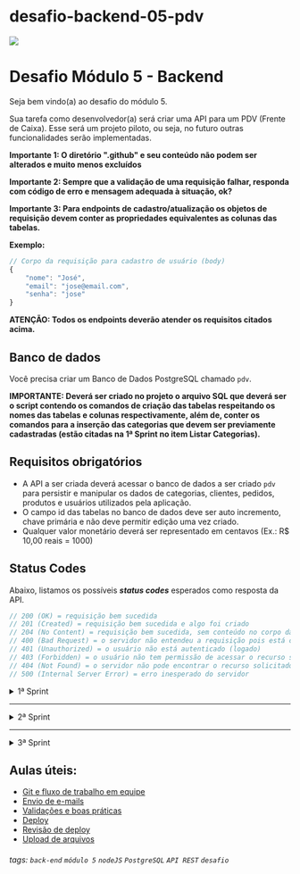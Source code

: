 # desafio-backend-05-pdv
![](https://i.imgur.com/xG74tOh.png)

# Desafio Módulo 5 - Backend

Seja bem vindo(a) ao desafio do módulo 5.

Sua tarefa como desenvolvedor(a) será criar uma API para um PDV (Frente de Caixa). Esse será um projeto piloto, ou seja, no futuro outras funcionalidades serão implementadas.


**Importante 1: O diretório ".github" e seu conteúdo não podem ser alterados e muito menos excluídos**

**Importante 2: Sempre que a validação de uma requisição falhar, responda com código de erro e mensagem adequada à situação, ok?**

**Importante 3: Para endpoints de cadastro/atualização os objetos de requisição devem conter as propriedades equivalentes as colunas das tabelas.**

**Exemplo:**

```javascript
// Corpo da requisição para cadastro de usuário (body)
{
    "nome": "José",
    "email": "jose@email.com",
    "senha": "jose"
}
```

**ATENÇÃO: Todos os endpoints deverão atender os requisitos citados acima.**

## **Banco de dados**

Você precisa criar um Banco de Dados PostgreSQL chamado `pdv`.

**IMPORTANTE: Deverá ser criado no projeto o arquivo SQL que deverá ser o script contendo os comandos de criação das tabelas respeitando os nomes das tabelas e colunas respectivamente, além de, conter os comandos para a inserção das categorias que devem ser previamente cadastradas (estão citadas na 1ª Sprint no item Listar Categorias).**

## **Requisitos obrigatórios**

-   A API a ser criada deverá acessar o banco de dados a ser criado `pdv` para persistir e manipular os dados de categorias, clientes, pedidos, produtos e usuários utilizados pela aplicação.
-   O campo id das tabelas no banco de dados deve ser auto incremento, chave primária e não deve permitir edição uma vez criado.
-   Qualquer valor monetário deverá ser representado em centavos (Ex.: R$ 10,00 reais = 1000)

## **Status Codes**

Abaixo, listamos os possíveis **_status codes_** esperados como resposta da API.

```javascript
// 200 (OK) = requisição bem sucedida
// 201 (Created) = requisição bem sucedida e algo foi criado
// 204 (No Content) = requisição bem sucedida, sem conteúdo no corpo da resposta
// 400 (Bad Request) = o servidor não entendeu a requisição pois está com uma sintaxe/formato inválido
// 401 (Unauthorized) = o usuário não está autenticado (logado)
// 403 (Forbidden) = o usuário não tem permissão de acessar o recurso solicitado
// 404 (Not Found) = o servidor não pode encontrar o recurso solicitado
// 500 (Internal Server Error) = erro inesperado do servidor
```

<details>
<summary>1ª Sprint</summary>
<br>

<details>
<summary><b>Banco de Dados</b></summary>
<br>

Crie as seguintes tabelas e colunas abaixo: 

**ATENÇÃO! Os nomes das tabelas e das colunas a serem criados devem seguir exatamente os nomes listados abaixo.**

-   usuarios
    -   id
    -   nome
    -   email (campo único)
    -   senha
-   categorias
    -   id
    -   descricao

</details>

<details>
<summary><b>Listar categorias</b></summary>

#### `GET` `/categoria`

Essa é a rota que será chamada quando o usuário quiser listar todas as categorias cadastradas.

As categorias a seguir precisam ser previamente cadastradas para que sejam listadas no endpoint de listagem das categorias.

## **Categorias**

-   Informática
-   Celulares
-   Beleza e Perfumaria
-   Mercado
-   Livros e Papelaria
-   Brinquedos
-   Moda
-   Bebê
-   Games

</details>

<details>
<summary><b>Cadastrar usuário</b></summary>

#### `POST` `/usuario`

Essa é a rota que será utilizada para cadastrar um novo usuário no sistema.

Critérios de aceite:

    - Validar os campos obrigatórios: 
        - nome
        - email
        - senha
    - A senha deve ser criptografada utilizando algum algoritmo de criptografia confiável.
    - O campo e-mail no banco de dados deve ser único para cada registro, não permitindo dois usuários possuírem o mesmo e-mail.

</details>

<details>
<summary><b>Efetuar login do usuário</b></summary>

#### `POST` `/login`

Essa é a rota que permite o usuário cadastrado realizar o login no sistema.

Critérios de aceite:

    - Validar se o e-mail e a senha estão corretos para o usuário em questão.
    - Gerar um token de autenticação para o usuário.

</details>

---

## **ATENÇÃO**: Todas as funcionalidades (endpoints) a seguir, a partir desse ponto, deverão exigir o token de autenticação do usuário logado, recebendo no header com o formato Bearer Token. Portanto, em cada funcionalidade será necessário validar o token informado.

---

<details>
<summary><b>Detalhar perfil do usuário logado</b></summary>

#### `GET` `/usuario`

Essa é a rota que permite o usuário logado a visualizar os dados do seu próprio perfil, de acordo com a validação do token de autenticação.

</details>

<details>
<summary><b>Editar perfil do usuário logado</b></summary>

#### `PUT` `/usuario`

Essa é a rota que permite o usuário logado atualizar informações de seu próprio cadastro, de acordo com a validação do token de autenticação.

Critérios de aceite:

    - Validar os campos obrigatórios: 
        - nome
        - email
        - senha
    - A senha deve ser criptografada utilizando algum algoritmo de criptografia confiável.
    - O campo e-mail no banco de dados deve ser único para cada registro, não permitindo dois usuários possuírem o mesmo e-mail.

</details>

<details>
<summary><b>Efetuar deploy da aplicação</b></summary>
<br>

Fazer deploy do projeto e disponibilizar a URL.

</details>

</details>

---

<details>
<summary>2ª Sprint</summary>
<br>

<details>
<summary><b>Banco de Dados</b></summary>
<br>

Crie as seguintes tabelas e colunas abaixo: 

**ATENÇÃO! Os nomes das tabelas e das colunas a serem criados devem seguir exatamente os nomes listados abaixo.**

-   produtos
    -   id
    -   descricao
    -   quantidade_estoque
    -   valor
    -   categoria_id
-   clientes
    -   id
    -   nome
    -   email (campo único)
    -   cpf (campo único) 
    -   cep 
    -   rua
    -   numero
    -   bairro
    -   cidade
    -   estado

</details>

---

## **ATENÇÃO**: Todas as funcionalidades (endpoints) a seguir, a partir desse ponto, deverão exigir o token de autenticação do usuário logado, recebendo no header com o formato Bearer Token. Portanto, em cada funcionalidade será necessário validar o token informado.

---

<details>
<summary><b>Cadastrar Produto</b></summary>

#### `POST` `/produto`

Essa é a rota que permite o usuário logado cadastrar um novo produto no sistema.

Critérios de aceite:

    -   Validar os campos obrigatórios:
        -   descricao
        -   quantidade_estoque
        -   valor
        -   categoria_id
    -   A categoria informada na qual o produto será vinculado deverá existir.

</details>

<details>
<summary><b>Editar dados do produto</b></summary>

#### `PUT` `/produto/:id`

Essa é a rota que permite o usuário logado a atualizar as informações de um produto cadastrado.

Critérios de aceite:

    -   Validar se existe produto para o id enviado como parâmetro na rota.
    -   Validar os campos obrigatórios:
        -   descricao
        -   quantidade_estoque
        -   valor
        -   categoria_id
    -   A categoria informada na qual o produto será vinculado deverá existir.

</details>

<details>
<summary><b>Listar Produtos</b></summary>

#### `GET` `/produto`

Essa é a rota que será chamada quando o usuário logado quiser listar todos os produtos cadastrados.

Deveremos incluir um parâmetro do tipo query **categoria_id** para que seja possível consultar produtos por categorias, de modo, que serão filtrados de acordo com o id de uma categoria.

Critérios de aceite:

    - Caso seja enviado o parâmetro do tipo query **categoria_id**, filtrar os produtos de acordo com a categoria, caso o id de categoria informada exista.
    - Caso não seja informado o parâmetro do tipo query **categoria_id** todos os produtos cadastrados deverão ser retornados.

</details>

<details>
<summary><b>Detalhar Produto</b></summary>

#### `GET` `/produto/:id`

Essa é a rota que permite o usuário logado obter um de seus produtos cadastrados.  

Critérios de aceite:

    -   Validar se existe produto para o id enviado como parâmetro na rota.

</details>

<details>
<summary><b>Excluir Produto por ID</b></summary>

#### `DELETE` `/produto/:id`

Essa é a rota que será chamada quando o usuário logado quiser excluir um de seus produtos cadastrados.  

Critérios de aceite:

    -   Validar se existe produto para o id enviado como parâmetro na rota.

</details>

<details>
<summary><b>Cadastrar Cliente</b></summary>

#### `POST` `/cliente`

Essa é a rota que permite usuário logado cadastrar um novo cliente no sistema.

Critérios de aceite:

    -   Validar os campos obrigatórios:
        -   nome
        -   email
        -   cpf
    -   O campo e-mail no banco de dados deve ser único para cada registro, não permitindo dois clientes possuírem o mesmo e-mail.
    -   O campo cpf no banco de dados deve ser único para cada registro, não permitindo dois clientes possuírem o mesmo cpf.

</details>

<details>
<summary><b>Editar dados do cliente</b></summary>

#### `PUT` `/cliente/:id`

Essa é a rota que permite o usuário realizar atualização de um cliente cadastrado.

Critérios de aceite:

    -   Validar se existe cliente para o id enviado como parâmetro na rota.
    -   Validar os campos obrigatórios:
        -   nome
        -   email
        -   cpf
    -   O campo e-mail no banco de dados deve ser único para cada registro, não permitindo dois clientes possuírem o mesmo e-mail.
    -   O campo cpf no banco de dados deve ser único para cada registro, não permitindo dois clientes possuírem o mesmo cpf.

</details>

<details>
<summary><b>Listar Clientes</b></summary>

#### `GET` `/cliente`

Essa é a rota que será chamada quando o usuário logado quiser listar todos os clientes cadastrados.

</details>

<details>
<summary><b>Detalhar Cliente</b></summary>

#### `GET` `/cliente/:id`

Essa é a rota que será chamada quando o usuário logado quiser obter um de seus clientes cadastrados.  

Critérios de aceite:

    -   Validar se existe cliente para o id enviado como parâmetro na rota.

</details>

</details>

---

<details>
<summary>3ª Sprint</summary>
<br>

<details>
<summary><b>Banco de Dados</b></summary>
<br>

Crie as seguintes tabelas e colunas abaixo: 

**ATENÇÃO! Os nomes das tabelas e das colunas a serem criados devem seguir exatamente os nomes listados abaixo.**

-   pedidos
    -   id
    -   cliente_id
    -   observacao
    -   valor_total
-   pedido_produtos
    -   id
    -   pedido_id
    -   produto_id
    -   quantidade_produto
    -   valor_produto

</details>

---

## **ATENÇÃO**: Todas as funcionalidades (endpoints) a seguir, a partir desse ponto, deverão exigir o token de autenticação do usuário logado, recebendo no header com o formato Bearer Token. Portanto, em cada funcionalidade será necessário validar o token informado.

---

<details>
<summary><b>Cadastrar Pedido</b></summary>

#### `POST` `/pedido`

Essa é a rota que será utilizada para cadastrar um novo pedido no sistema.

**Lembre-se:** Cada pedido deverá conter ao menos um produto vinculado.

**Atenção:** As propriedades produto_id e quantidade_produto devem ser informadas dentro de um array e para cada produto deverá ser criado um objeto neste array, como ilustrado no objeto de requisição abaixo.
Só deverá ser cadastrado o pedido caso todos produtos vinculados ao pedido realmente existão no banco de dados.

```javascript
// Corpo da requisição para cadastro de pedido (body)
{
    "cliente_id": 1,
    "observacao": "Em caso de ausência recomendo deixar com algum vizinho",
    "pedido_produtos": [
        {
            "produto_id": 1,
            "quantidade_produto": 10
        },
        {
            "produto_id": 2,
            "quantidade_produto": 20
        }
    ]
}
```

Critérios de aceite:

    -   Validar os campos obrigatórios:
        -   cliente_id
        -   pedido_produtos
            -   produto_id
            -   quantidade_produto
    -   Validar se existe cliente para o id enviado no corpo (body) da requisição.
    -   Validar se existe produto para cada produto_id informado dentro do array enviado no corpo (body) da requisição.
    -   Validar se existe a quantidade em estoque de cada produto existente dentro do array, de acordo com a quantidade informada no corpo (body) da requisição.
    -   O pedido deverá ser cadastrado, apenas, se todos os produtos estiverem validados. 
    -   Enviar e-mail para o cliente notificando que o pedido foi efetuado com sucesso.   

</details>

<details>
<summary><b>Listar Pedidos</b></summary>

#### `GET` `/pedido`

Essa é a rota que será chamada quando o usuário logado quiser listar todos os pedidos cadastrados.

Deveremos incluir um parâmetro do tipo query **cliente_id** para que seja possível consultar pedidos por clientes, de modo, que serão filtrados de acordo com o id de um cliente.

```javascript
// Resposta para listagem de pedido (body)
[
    {
        "pedido": {
            "id": 1,
            "valor_total": 230010,
            "observacao": null,
            "cliente_id": 1
        },
        "pedido_produtos": [
            {
                "id": 1,
                "quantidade_produto": 1,
                "valor_produto": 10,
                "pedido_id": 1,
                "produto_id": 1
            },
            {
                "id": 2,
                "quantidade_produto": 2,
                "valor_produto": 230000,
                "pedido_id": 1,
                "produto_id": 2
            }
        ]
    }
]
```

Critérios de aceite:

    - Caso seja enviado o parâmetro do tipo query **cliente_id**, filtrar os pedidos de acordo com o cliente, caso o id do cliente informado exista.
    - Caso não seja informado o parâmetro do tipo query **cliente_id** todos os pedidos cadastrados deverão ser retornados.

</details>

<details>
<summary><b>Aplicar validação na exclusão de produto</b></summary>
<br>

Deverá ser aplicada uma regra de negócio que não permitirá exclusão de produto que tenha sido registrado em algum pedido.

Critérios de aceite:

    - Validar se o produto que está sendo excluído não está vinculado a nenhum pedido, caso estiver, não poderá ser excluído e deverá ser retornada uma mensagem indicando o motivo.

</details>

<details>
<summary><b>Upload de imagem</b></summary>
<br>

#### `POST` `/arquivo/upload`

Essa é a rota que será utilizada para fazer o upload de uma imagem no servidor de armazenamento.

**Atenção:** O nome da imagem deverá ser gerado, de modo, que não deverá ser passada a propriedade relacionada ao nome da imagem.

**Lembre-se:** Cada imagem deverá ter um nome gerado exclusivo, ou seja, não poderá ter risco de uma imagem possuir o mesmo nome de uma outra já existente no servidor de armazenamento.

Critérios de aceite:

    - Validar se a propriedade `imagem`, foi informada no corpo da requisição.
    - Receber a propriedade `imagem` em formato base64 e enviar para o servidor de armazenamento.
    - Obter e retornar a URL da imagem que teve upload concluído.

</details>

<details>
<summary><b>Listar Imagens</b></summary>
<br>

#### `GET` `/arquivo`

Essa é a rota que será utilizada para obter a URL de todas imagens no servidor de armazenamento.

Critérios de aceite:

    - Obter e retornar a URL e o diretório de todas imagens que estão armazenadas dentro do servidor de armazenamento.

</details>

<details>
<summary><b>Aprimorar cadastro de produto</b></summary>
<br>

Deverá ser aprimorado o cadastro de produto para permitir vincular uma imagem a um produto. 
Deverá ser criada uma coluna `produto_imagem` para que seja possível efetuar o vínculo entre a imagem e o produto.

Critérios de aceite:

    - O campo produto_imagem deve ser opcional.

</details>

<details>
<summary><b>Aprimorar atualização de produto</b></summary>
<br>

Deverá ser aprimorada a atualização de produto para permitir vincular uma imagem a um produto existente. 

Critérios de aceite:

    - Caso exista uma imagem vinculada a esse produto, a imagem vinculada anteriormente deverá ser excluída no servidor de armazenamento e substituída pela nova imagem.
    - Caso exista uma imagem vinculada a esse produto, e o campo `produto_imagem` de atualização possuir valor `null`deverá ser excluída a imagem vinculada anteriormente e o valor `null` será atribuído a coluna `produto_imagem` deixando o produto sem imagem vinculada.
</details>

<details>
<summary><b>Aprimorar exclusão de produto</b></summary>
<br>

Deverá ser aprimorada a exclusão de produto para que quando o produto for excluído também seja removida a imagem vinculada a ele na servidor de armazenamento.

Critérios de aceite:

    - Na exclusão do produto a imagem vinculada a este produto deverá ser excluída do servidor de armazenamento.
    
</details>

</details>

## Aulas úteis:

-   [Git e fluxo de trabalho em equipe](https://aulas.cubos.academy/turma/45f23573-f576-4319-ab62-3ad711c11b1d/aulas/523a0925-ef87-4bb5-8a3c-f27b97153d15)
-   [Envio de e-mails](https://aulas.cubos.academy/turma/45f23573-f576-4319-ab62-3ad711c11b1d/aulas/b325b82e-e47e-4a16-9b3e-982b6bd178e4)
-   [Validações e boas práticas](https://aulas.cubos.academy/turma/45f23573-f576-4319-ab62-3ad711c11b1d/aulas/123c52ce-7ffc-4852-befc-f44b115287ac)
-   [Deploy](https://aulas.cubos.academy/turma/45f23573-f576-4319-ab62-3ad711c11b1d/aulas/7c620943-de10-4d1c-8275-594a010ef845)
-   [Revisão de deploy](https://aulas.cubos.academy/turma/45f23573-f576-4319-ab62-3ad711c11b1d/aulas/70e0bf61-98d0-443e-993c-737fa48adb9b)
-   [Upload de arquivos](https://aulas.cubos.academy/turma/45f23573-f576-4319-ab62-3ad711c11b1d/aulas/a7395d61-454c-40b8-b52f-620dbf65c701)

###### tags: `back-end` `módulo 5` `nodeJS` `PostgreSQL` `API REST` `desafio`